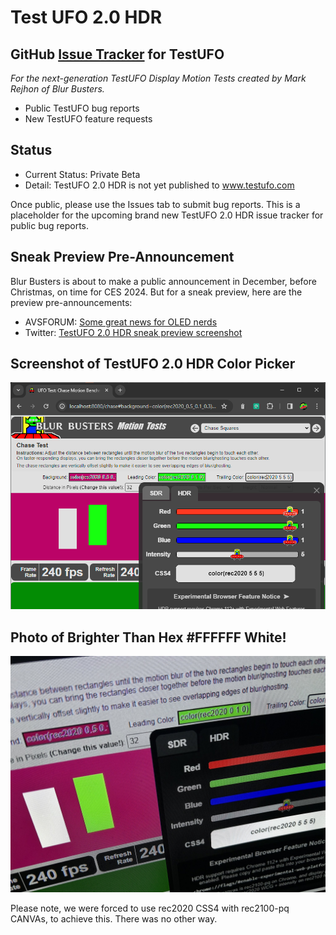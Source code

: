 # Test UFO 2.0 HDR

## GitHub [Issue Tracker](https://github.com/blurbusters/testufo-public/issues) for TestUFO

*For the next-generation TestUFO Display Motion Tests created by Mark Rejhon of Blur Busters.*

- Public TestUFO bug reports
- New TestUFO feature requests

## Status

- Current Status: Private Beta
- Detail: TestUFO 2.0 HDR is not yet published to www.testufo.com

Once public, please use the Issues tab to submit bug reports. This is a placeholder for the upcoming brand new TestUFO 2.0 HDR issue tracker for public bug reports.  

## Sneak Preview Pre-Announcement

Blur Busters is about to make a public announcement in December, before Christmas, on time for CES 2024.  But for a sneak preview, here are the preview pre-announcements:

- AVSFORUM: [Some great news for OLED nerds](https://www.avsforum.com/threads/oled-tvs-technology-advancements-thread.681125/page-1058#post-62984052)
- Twitter: [TestUFO 2.0 HDR sneak preview screenshot](https://twitter.com/BlurBusters/status/1730056458899763605)

## Screenshot of TestUFO 2.0 HDR Color Picker

![TestUFO HDR 2.0 Screenshot](testufo-screenshot.png)

## Photo of Brighter Than Hex #FFFFFF White!

![TestUFO HDR 2.0 Photo with Brighter-Than-White](testufo-hdr-photo.jpg)

Please note, we were forced to use rec2020 CSS4 with rec2100-pq CANVAs, to achieve this. There was no other way.
